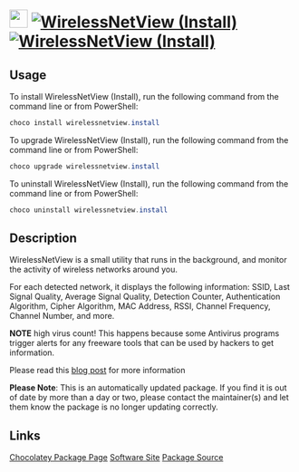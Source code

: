 ﻿# <img src="https://cdn.jsdelivr.net/gh/mkevenaar/chocolatey-packages@355d7ce6ca37378aa523127e7f4200685ad58121/icons/wirelessnetview.png" width="32" height="32"/> [![WirelessNetView (Install)](https://img.shields.io/chocolatey/v/wirelessnetview.install.svg?label=WirelessNetView+(Install))](https://chocolatey.org/packages/wirelessnetview.install) [![WirelessNetView (Install)](https://img.shields.io/chocolatey/dt/wirelessnetview.install.svg)](https://chocolatey.org/packages/wirelessnetview.install)

## Usage
To install WirelessNetView (Install), run the following command from the command line or from PowerShell:
```powershell
choco install wirelessnetview.install
```

To upgrade WirelessNetView (Install), run the following command from the command line or from PowerShell:
```powershell
choco upgrade wirelessnetview.install
```

To uninstall WirelessNetView (Install), run the following command from the command line or from PowerShell:
```powershell
choco uninstall wirelessnetview.install
```

## Description
WirelessNetView is a small utility that runs in the background, and monitor the activity of wireless networks around you.

For each detected network, it displays the following information: SSID, Last Signal Quality, Average Signal Quality, Detection Counter, Authentication Algorithm, Cipher Algorithm, MAC Address, RSSI, Channel Frequency, Channel Number, and more.

**NOTE** high virus count! This happens because some Antivirus programs trigger alerts for any freeware tools that can be used by hackers to get information.

Please read this [blog post](http://blog.nirsoft.net/2009/05/17/antivirus-companies-cause-a-big-headache-to-small-developers/) for more information

**Please Note**: This is an automatically updated package. If you find it is
out of date by more than a day or two, please contact the maintainer(s) and
let them know the package is no longer updating correctly.


## Links
[Chocolatey Package Page](https://chocolatey.org/packages/wirelessnetview.install)
[Software Site](http://www.nirsoft.net/utils/wireless_network_view.html)
[Package Source](https://github.com/mkevenaar/chocolatey-packages/tree/master/automatic/wirelessnetview.install)

